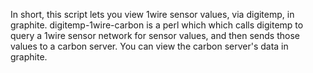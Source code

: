 In short, this script lets you view 1wire sensor values, via digitemp, in graphite.
digitemp-1wire-carbon is a perl which which calls digitemp to query a 1wire sensor network for sensor values, and then sends those values to a carbon server.  You can view the carbon server's data in graphite.
